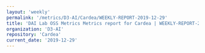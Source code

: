 ```yaml
---
layout: 'weekly'
permalink: '/metrics/D3-AI/Cardea/WEEKLY-REPORT-2019-12-29'
title: 'DAI Lab OSS Metrics Metrics report for Cardea | WEEKLY-REPORT-2019-12-29'
organization: 'D3-AI'
repository: 'Cardea'
current_date: '2019-12-29'
---
```

